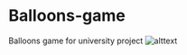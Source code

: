 # Balloons-game
Balloons game for university project
![alttext](https://media.giphy.com/media/RIdc54dCZGQYMJKszT/giphy.gif)
